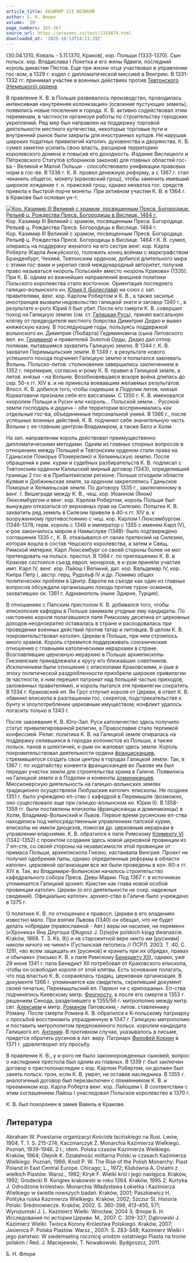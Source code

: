 ```yaml
---
article_title: КАЗИМИР III ВЕЛИКИЙ
author: Б. Н. Флоря
volume: '29'
page_numbers: 365-367
source_url: https://pravenc.ru/text/1319874.html
downloaded_at: '2025-10-13T14:11:29Z'
---
```


(30.04.1310, Коваль - 5.11.1370, Краков), кор. Польши (1333-1370). Сын польск. кор. Владислава I Локетка и его жены Ядвиги, последний король династии Пястов. Еще при жизни отца участвовал в управлении гос-вом, в 1329 г. ездил с дипломатической миссией в Венгрию. В 1331-1332 гг. принимал участие в военных действиях против [Тевтонского (Немецкого) ордена](<https://pravenc.ru/text/Тевтонского (Немецкого) ордена.html>).

В правление К. В. в Польше развивалось производство, проводилась интенсивная «внутренняя колонизация» (освоение пустующих земель), появились новые поселения и города. К. В. активно содействовал этим переменам, в частности организуя работы по строительству городских укреплений. Ряд мер был направлен на поддержку торговой деятельности местного купечества, некоторые торговые пути и внутренний рынок были закрыты для иностранных купцов. Не нарушая широких податных привилегий католич. духовенства и дворянства, К. В. сумел заметно усилить свою власть, расширив территорию королевского домена и повысив его доходность. Издание Вислицкого и Пётрковского Статутов (сборников законов) для главных областей гос-ва - Великой и Малой Польши - способствовало унификации правовых норм в гос-ве. В 1338 г. К. В. провел денежную реформу, а с 1367 г. стал чеканить общегос. монету (краковский грош), чтобы заменить имевший широкое хождение т. н. пражский грош, однако нехватка гос. средств привела к быстрой порче монеты. При активном участии К. В. в 1364 г. в Кракове был основан ун-т.

[![Кор. Казимир III Великий с храмом, посвященным Пресв. Богородице. Рельеф ц. Рождества Пресв. Богородицы в Вислице. 1464 г.](https://pravenc.ru/data/2012/09/11/1233264087/i200.jpg "Кликните для увеличения картинки")](https://pravenc.ru/data/2012/09/11/1233264087/i400.jpg)Кор. Казимир III Великий с храмом, посвященным Пресв. Богородице. Рельеф ц. Рождества Пресв. Богородицы в Вислице. 1464 г.  
Кор. Казимир III Великий с храмом, посвященным Пресв. Богородице. Рельеф ц. Рождества Пресв. Богородицы в Вислице. 1464 г.К. В. сумел, опираясь на поддержку женатого на его сестре венг. кор. Карла Роберта (Карла Анжуйского), положить конец войнам с маркграфством Бранденбург, Чехией, Тевтонским орденом, добился длительного мира с этими гос-вами и укрепил свой международный авторитет, получив право называться «король Польский» вместо «король Кракова» (1335). При К. В. одним из важнейших направлений внешней политики Польского королевства стало восточное. Ориентация последнего галицко-волынского кн. [Юрия II (Болеслава)](<https://pravenc.ru/text/Юрия II (Болеслава).html>) на союз с зап. правителями, венг. кор. Карлом Робертом и К. В., а также засилье иностранцев вызвали недовольство галицкой знати и заговор 1340 г., в результате к-рого Юрий II был убит. После его смерти К. В. совершил поход на Галицкую землю (см. ст. [Галицкая Русь](<https://pravenc.ru/text/Галицкая Русь.html>)), принял вассальную клятву от предводителя местного боярства Димитрия Дедко и вывез княжескую казну. В последующие годы, пользуясь поддержкой волынского кн. Димитрия (Любарта) Гедиминовича (сына Литовского вел. кн. [Гедимина](https://pravenc.ru/text/Гедимина.html)) и правителей Золотой Орды, Дедко дал отпор полякам, пытавшимся захватить Галицкую землю. В 1344 г. К. В. захватил Перемышльские земли. В 1349 г. в результате нового успешного похода подчинил Галицкую землю и попытался завоевать Волынь. Польско-литов. столкновения завершились заключением в 1352 г. перемирия, согласно к-рому К. В. правил в Галицкой земле, а литов. князья - на Волыни. Возобновившаяся вскоре война длилась до сер. 50-х гг. XIV в. и не принесла воевавшим желаемых результатов. Впосл. К. В. добился того, чтобы сидевшие в Подолии литов. князья Кориатовичи признали себя его вассалами. С 1350 г. К. В. именовался «королем Польши и Руси» или «король… Польcкой земли… Русской земли господарь и дедич» - обе территории воспринимались как отдельные гос-ва, объединенные персональной унией. В 1366 г., после успешных военных действий, К. В. подчинил себе значительную часть Волыни с ее главным центром Владимиром, а также Белз и Холм.

На зап. направлении король действовал преимущественно дипломатическими методами. Одним из главных спорных вопросов в отношениях между Польшей и Тевтонским орденом стали права на Гданьское Поморье (Померелию) и Хелминьскую землю. После обращения к рим. курии и судебных разбирательств К. В. подписал с Тевтонским орденом Калишский мирный договор (1343), определивший границы 2 гос-в в Прибалтийском регионе: Польше отходили области Куявия и Добжиньская земля, за орденом закреплялись Гданьское Поморье и Хелминьская земля. По договору 1335 г., заключенному в венг. г. Вишеграде между К. В., чеш. кор. Иоанном (Яном) Люксембургом и венг. кор. Карлом Робертом, король Польши был вынужден отказаться от верховных прав на Силезию. Попытки К. В. захватить ряд земель в Силезии привели в 40-х гг. XIV в. к вооруженному противостоянию с чеш. кор. Карлом I Люксембургом (1346-1378, герм. король с 1346 и император c 1355 с именем Карл IV), к-рое закончилось миром в Намыслуве (1348): было подтверждено соглашение 1335 г., К. В. отказывался от своих претензий на Силезию, которая вошла в состав Чешского королевства, а затем и Свящ. Римской империи, Карл Люксембург со своей стороны более не мог претендовать на польск. престол. В 1364 г. по приглашению К. В. в Кракове состоялся съезд европ. монархов, в к-ром приняли участие имп. Карл IV, венг. кор. Лайош I Великий, дат. кор. Вальдемар IV, кор. Кипра Петр I, австр. герц. Рудольф IV и др. Помимо общих политических проблем в Центр. Европе на съезде как один из главных вопросов обсуждали организацию похода против турок-османов, захвативших ок. 1361 г. Адрианополь (ныне Эдирне, Турция).

В отношениях с Папским престолом К. В. добивался того, чтобы епископские кафедры в Польше занимали угодные ему кандидаты. По настоянию короля полагавшаяся папе Римскому десятина от церковных доходов неоднократно оставалась в стране и расходовалась при проведении военных действий против татар и литовцев. В целом К. В. покровительствовал католич. Церкви в Польше, при нем строилось много храмов. Король стремился поддерживать союзнические отношения с главными католическими иерархами в стране. Возглавлявшие церковную иерархию в Польше архиепископы Гнезненские принадлежали к кругу его ближайших советников. Исключением были отношения с епископами Краковскими, к-рые в эпоху политической раздробленности приобрели широкие привилегии (в частности, к ним перешел патронат над большей частью приходов, заложенных правителями), и король пытался эти привилегии сократить. В 1334 г. Краковский еп. Ян Грот отлучил короля от Церкви, в ответ К. В. обвинил епископа в разглашении гос. секретов, подстрекательстве к бунту и злоупотреблении церковным имуществом; конфликт удалось погасить только в 1343 г.

После завоевания К. В. Юго-Зап. Руси католичество здесь получило статус привилегированной религии, а Православие стало терпимой конфессией. Религ. политика К. В. на Галицкой земле опиралась на поддержку селившихся в городах колонистов из Польши, а также польск. панов и шляхтичей, к-рым он жаловал здесь земли. Король покровительствовал деятельности ордена [францисканцев](https://pravenc.ru/text/францисканцы.html), стремившегося создать свои центры в городах Галицкой земли. Так, в 1367 г. по ходатайству конвента францисканцев во Львове им был передан участок земли для строительства храма в Галиче. Появились на Галицкой земле и в Подолии и конвенты [доминиканцев](https://pravenc.ru/text/Доминиканцы.html). Миссионерскую деятельность на галицко-волынских землях традиционно осуществляли Любушские католич. епископы. Не позднее 1351 г. было учреждено еп-ство с кафедрой в Перемышле (возможно, оно существовало еще при галицко-волынском кн. Юрии II). В 1358-1359 гг. были поставлены епископы (францисканцы и доминиканцы) в Холм, Владимир-Волынский и Львов. Первое время русинские еп-ства находились под непосредственным управлением папской курии, епископы не имели диоцезов, помогая др. церковным иерархам в управлении епархиями. К. В. обратился к папе Римскому [Клименту VI](<https://pravenc.ru/text/Клименту VI.html>) (1342-1352) с проектом создания здесь новой церковной провинции из 7 еп-ств, со своей стороны на независимости этой провинции от примаса Польши, архиепископа Гнезно, настаивала Венгрия. Проект не получил одобрения папы, однако определенные реформы в области католич. церковной организации все же были проведены в кон. 60-х гг. XIV в. Так, во Владимире-Волынском началось строительство кафедрального собора Пресв. Девы Марии. Под 1367 г. в источниках упоминается Галицкий архиеп. Кристин как глава новой особой провинции католич. Церкви (о его деятельности не сохр. надежных сведений). Официально католич. архиеп-ство в Галиче было учреждено в 1375 г.

О политике К. В. по отношению к правосл. Церкви в его владениях известно мало. При взятии Львова (1340) он обещал, что не будет делать «обрядам (православной - Авт.) веры ни насилия, ни перемен» («Хроника» Яна Длугоша (Długosz J. Dziejów polskich ksiąg dwanaście. Kraków, 1868. Т. 3. Kś. 9)) и «в старожитной вере никто им [русинам] николи ничого не чинил» (Густынская летопись // ПСРЛ. 2003. Т. 40. С. 129), «во всем защищать их [русинов] и хранить при их обрядах, правах и обычаях» (письмо К. В. к папе Римскому [Бенедикту XII](<https://pravenc.ru/text/Бенедикту XII.html>)), однако, уже 29 июня 1341 г. папа Бенедикт XII потребовал от Краковского епископа, чтобы он освободил короля от этой клятвы. Есть основание полагать, что под властью К. В. сохранялась традиц. церковная организация. В документе 1366 г. упоминается как свидетель, скрепивший документ своей печатью, Перемышльский еп. Парион «и с крилошаны». Еп-ства подчинялись Киевскому митр. [Феогносту](https://pravenc.ru/text/Феогносту.html), а после его смерти в 1353 г. решением Синода, разделившего в 1355/56 г. митрополию между митр. свт. [Алексием](https://pravenc.ru/text/Алексий.html) и митр. [Романом](https://pravenc.ru/text/Романом.html) Литовским,- литов. ставленнику Роману. После смерти Романа К. В. обратился к К-польскому патриарху с просьбой восстановить упраздненную в 1347 г. Галицкую митрополию и поставить митрополитом предложенного польск. королем кандидата Галицкого еп. [Антония](https://pravenc.ru/text/АНТОНИЙ.html). В противном случае, указывалось в письме, придется обратить русинов в лат. веру. Патриарх [Филофей Коккин](<https://pravenc.ru/text/Филофей Коккин.html>) в 1371 г. удовлетворил эту просьбу.

В правление К. В., у к-рого не было законнорожденных сыновей, вопрос о наследнике престола был одним из главных. В 1339 г. был заключен договор о престолонаследии с кор. Карлом Робертом, он должен был занять польск. трон, если К. В. умрет, не оставив наследника. В 1355 г. аналогичный договор был перезаключен с племянником К. В. и преемником кор. Карла Роберта венг. кор. Лайошем I. В соответствии с этим соглашением Лайош I унаследовал Польское королевство в 1370 г.

К. В. был похоронен в замке Вавель в Кракове.

## Литература

Abraham W. Powstanie organizacyi Kościoła łacińskiego na Rusi. Lwów, 1904. T. 1. S. 215-274; Kaczmarczyk Z. Monarchia Kazimierza Wielkiego. Poznań, 1939-1946. 2 t.; idem. Polska czasów Kazimierza Wielkiego. Kraków, 1964; Olejnik K. Działalność militarna Polski w czasach Kazimierza Wielkiego. Poznań, 1966; Knoll P. W. The Rise of the Polish Monarchy: Piast Poland in East Central Europe. Chicago; L., 1972; Klubówna A. Ostatni z wielkich Piastów. Warsz., 1982; Kiryk F. Wielki król i jego następca. Kraków, 1992; Grodecki R. Kongres krakowski w roku 1364. Kraków, 1995 2; Kurtyka J. Odrodzone królestwo: Monarchia Władysława Łokietka i Kazimierza Wielkiego w świetle nowszych badań. Kraków, 2001; Paszkiewicz H. Polityka ruska Kazimierza Wielkiego. Kraków, 2002; Szczur St. Historia Polski: Średniowiecze. Kraków, 2002. S. 360-398, 413-455, 571; Wyrozumski J. L. Kazimierz Wielki. Wrocław, 2004 3; Флоря Б. Н. Исследования по истории Церкви. М., 2007. С. 309-327; Dąbrowski J. Kazimierz Wielki: Twórca Korony Królestwa Polskiego. Kraków, 2007; Jasienica P. Polska Piastów. Warsz., 2007r. S. 283-348; Kazimierz Wielki i jego państwo: W siedemsetną rocznicę urodzin ostatniego Piasta na tronie polskim / Red. J. Maciejewski, T. Nowakowski. Bydgoszcz, 2011.

Б. Н. Флоря
